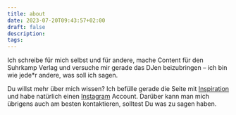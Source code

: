 ```yaml
---
title: about
date: 2023-07-20T09:43:57+02:00
draft: false
description: 
tags: 
---
```


Ich schreibe für mich selbst und für andere, mache Content für den Suhrkamp Verlag und versuche mir gerade das DJen beizubringen – ich bin wie jede*r andere, was soll ich sagen.

Du willst mehr über mich wissen? Ich befülle gerade die Seite mit [Inspiration](https://discodiva2000.github.io/JohannaWebsite/inspiration/) und habe natürlich einen [Instagram](https://www.instagram.com/johannalockw/) Account. Darüber kann man mich übrigens auch am besten kontaktieren, solltest Du was zu sagen haben.

